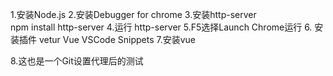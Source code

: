 1.安装Node.js
2.安装Debugger for chrome
3.安装http-server   
    npm install http-server
4.运行 http-server
5.F5选择Launch Chrome运行
6.
安装插件
vetur
Vue VSCode Snippets
7.安装vue

8.这也是一个Git设置代理后的测试